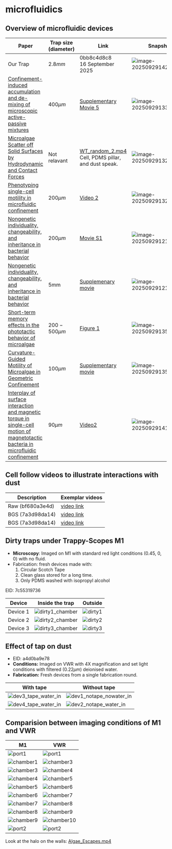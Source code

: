 

# microfluidics



## Overview of microfluidic devices

| Paper                                                        | Trap size (diameter) | Link                                                         | Snapshot                                                     |
| ------------------------------------------------------------ | -------------------- | ------------------------------------------------------------ | ------------------------------------------------------------ |
| Our Trap                                                     | $2.8mm$              | 0bb8c4d8c8<br />16 September 2025                            | ![image-20250929142247800](assets/image-20250929142247800.png) |
| [Confinement-induced accumulation and de-mixing of microscopic active-passive mixtures](https://www.nature.com/articles/s41467-022-32520-9) | $400\mu m$           | [Supplementary Movie 5](https://static-content.springer.com/esm/art%3A10.1038%2Fs41467-022-32520-9/MediaObjects/41467_2022_32520_MOESM8_ESM.mov) | ![image-20250929133211901](assets/image-20250929133211901.png) |
| [Microalgae Scatter off Solid Surfaces by Hydrodynamic and Contact Forces](https://journals.aps.org/prl/abstract/10.1103/PhysRevLett.115.258102#supplemental) | Not relavant         | [WT_random_2.mp4](https://journals.aps.org/prl/supplemental/10.1103/PhysRevLett.115.258102/WT_random_2.mp4) Cell, PDMS pillar, and dust speak. | ![image-20250929132855581](assets/image-20250929132855581.png) |
| [Phenotyping single-cell motility in microfluidic confinement](https://elifesciences.org/articles/76519#s4) | $200 \mu m$          | [Video 2](https://static-movie-usa.glencoesoftware.com/mp4/10.7554/931/299aa14b5aa45835b81556c85f8ee5c6ce8a9206/elife-76519-video2.mp4) | ![image-20250929132743969](assets/image-20250929132743969.png) |
| [Nongenetic individuality, changeability, and inheritance in bacterial behavior](https://www.pnas.org/doi/10.1073/pnas.2023322118?url_ver=Z39.88-2003) | $200 \mu m$          | [Movie S1](https://www.pnas.org/doi/10.1073/pnas.2023322118?url_ver=Z39.88-2003#sm01) | ![image-20250929121006782](assets/image-20250929121006782.png) |
| [Nongenetic individuality, changeability, and inheritance in bacterial behavior](https://www.pnas.org/doi/full/10.1073/pnas.2023322118) | 5mm                  | [Supplemenary movie](https://www.pnas.org/doi/suppl/10.1073/pnas.1308282110/suppl_file/sm01.wmv) | ![image-20250929121225533](assets/image-20250929121225533.png) |
| [Short-term memory effects in the phototactic behavior of microalgae](http://pubs.rsc.org/en/content/articlelanding/2024/sm/d3sm01628e) | $200-500 \mu m$      | [Figure 1](https://pubs.rsc.org/image/article/2024/sm/d3sm01628e/d3sm01628e-f1_hi-res.gif) | ![image-20250929135457624](assets/image-20250929135457624.png) |
| [Curvature-Guided Motility of Microalgae in Geometric Confinement](https://journals.aps.org/prl/abstract/10.1103/PhysRevLett.120.068002#supplemental) | $100 \mu m$          | [Supplementary movie](https://journals.aps.org/prl/supplemental/10.1103/PhysRevLett.120.068002/Ostapenko_2017_Supplementary_Movie.mp4) | ![image-20250929135950741](assets/image-20250929135950741.png) |
| [Interplay of surface interaction and magnetic torque in single-cell motion of magnetotactic bacteria in microfluidic confinement](https://elifesciences.org/articles/71527) | $90 \mu m$           | [Video2](https://elifesciences.org/download/aHR0cHM6Ly9zdGF0aWMtbW92aWUtdXNhLmdsZW5jb2Vzb2Z0d2FyZS5jb20vbXA0LzEwLjc1NTQvMjA1LzY1OTkwYTE4Yzk5ZDg0OWRkZTNlZjk4YWM2ZTdlZGI4OTRmZTc4ODQvZWxpZmUtNzE1MjctdmlkZW8yLm1wNA--/elife-71527-video2.mp4?_hash=G1S9JeV%2BDJeKDNT7j5qOi0pN205q3mZlJOIaLH7oofM%3D) | ![image-20250929141115761](assets/image-20250929141115761.png) |

## Cell follow videos to illustrate interactions with dust

| Description      | Exemplar videos                                              |
| ---------------- | ------------------------------------------------------------ |
| Raw (bf680a3e4d) | [video link](assets/bf680a3e4d_2025_08_27__11_13_14__1756289594291549015__split_1_simplesq.mp4) |
| BGS (7a3d98da14) | [video link](assets/vlc-record-2025-09-29-15h34m34s-7a3d98da14_2025_08_21__22_03_46__1755810226372969833__split_66__15006frames.mp4-.mp4) |
| BGS (7a3d98da14) | [video link](/Users/byatharth/code/Trappy-Scopes/protocols/microfluidics/assets/vlc-record-2025-09-29-15h37m02s-7a3d98da14_2025_08_21__22_03_46__1755810226372969833__split_66__15006frames.mp4-.mp4) |



## Dirty traps under Trappy-Scopes M1

+ **Microscopy**: Imaged on M1 with standard red light conditions (0.45, 0, 0) with no fluid.
+ Fabrication: fresh devices made with:
	1. Circular Scotch Tape
	2. Clean glass stored for a long time.
	3. Only PDMS washed with isopropyl alcohol

EID: 7c55319736

| Device   | Inside the trap                              | Outside                      |
| -------- | -------------------------------------------- | ---------------------------- |
| Device 1 | ![dirty1_chamber](assets/dirty1_chamber.png) | ![dirty1](assets/dirty1.png) |
| Device 2 | ![dirty2_chamber](assets/dirty2_chamber.png) | ![dirty2](assets/dirty2.png) |
| Device 3 | ![dirty3_chamber](assets/dirty3_chamber.png) | ![dirty3](assets/dirty3.png) |



## Effect of tap on dust

+ EID: a4d0ba9e78
+ **Conditions:** Imaged on VWR with 4X magnification and set light conditions with filtered ($0.22\mu m$) deionised water.
+ **Fabrication:** Fresh devices from a single fabrication round.

| With tape                                            | Without tape                                                 |
| ---------------------------------------------------- | ------------------------------------------------------------ |
| ![dev3_tape_water_in](assets/dev3_tape_water_in.png) | ![dev1_notape_nowater_in](assets/dev1_notape_nowater_in.png) |
| ![dev4_tape_water_in](assets/dev4_tape_water_in.png) | ![dev2_notape_water_in](assets/dev2_notape_water_in.png)     |

## Comparision between imaging conditions of M1 and VWR

| M1                               | VWR                                      |
| -------------------------------- | ---------------------------------------- |
| ![port1](assets/port1.png)       | ![port1](assets/port1-9170924.png)       |
| ![chamber1](assets/chamber1.png) | ![chamber3](assets/chamber3-9170919.png) |
| ![chamber3](assets/chamber3.png) | ![chamber4](assets/chamber4-9170913.png) |
| ![chamber4](assets/chamber4.png) | ![chamber5](assets/chamber5-9170904.png) |
| ![chamber5](assets/chamber5.png) | ![chamber6](assets/chamber6-9170893.png) |
| ![chamber6](assets/chamber6.png) | ![chamber7](assets/chamber7-9170888.png) |
| ![chamber7](assets/chamber7.png) | ![chamber8](assets/chamber8-9170880.png) |
| ![chamber8](assets/chamber8.png) | ![chamber9](assets/chamber9-9170875.png) |
| ![chamber9](assets/chamber9.png) | ![chamber10](assets/chamber10.png)       |
| ![port2](assets/port2.png)       | ![port2](assets/port2-9170860.png)       |



Look at the halo on the walls: [Algae_Escapes.mp4](https://journals.aps.org/prresearch/supplemental/10.1103/PhysRevResearch.4.L022029/Algae_Escapes.mp4)